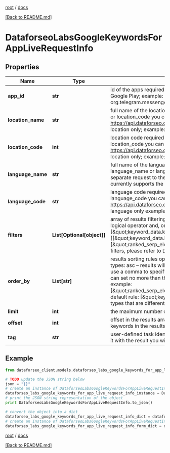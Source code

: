 [root](./../ "root") / [docs](./ "docs")

[[Back to README.md]](./../README.md "[Back to README.md]")

# DataforseoLabsGoogleKeywordsForAppLiveRequestInfo

## Properties

Name | Type | Description | Notes
------------ | ------------- | ------------- | -------------
**app_id** | **str** | id of the apps required field ID of the mobile application on Google Play; you can find the ID in the URL of every app listed on Google Play; example: in the URL https://play.google.com/store/apps/details?id&#x3D;org.telegram.messenger the id is org.telegram.messenger | [optional]
**location_name** | **str** | full name of the location required field if you don’t specify location_code Note: it is required to specify either location_name or location_code you can receive the list of available locations with their location_name by making a separate request to https://api.dataforseo.com/v3/dataforseo_labs/locations_and_languages; Note: this endpoint currently supports the US location only; example: United States | [optional]
**location_code** | **int** | location code required field if you don’t specify location_name Note: it is required to specify either location_name or location_code you can receive the list of available locations with their location_code by making a separate request to https://api.dataforseo.com/v3/dataforseo_labs/locations_and_languages; Note: this endpoint currently supports the US location only; example: 2840 | [optional]
**language_name** | **str** | full name of the language required field if you don’t specify language_code Note: it is required to specify either language_name or language_code you can receive the list of available languages with their language_name by making a separate request to the https://api.dataforseo.com/v3/dataforseo_labs/locations_and_languages; Note: this endpoint currently supports the English language only; example: English | [optional]
**language_code** | **str** | language code required field if you don’t specify language_name Note: it is required to specify either language_name or language_code you can receive the list of available languages with their language_code by making a separate request to the https://api.dataforseo.com/v3/dataforseo_labs/locations_and_languages; Note: this endpoint currently supports the English language only example: en | [optional]
**filters** | **List[Optional[object]]** | array of results filtering parameters optional field you can add several filters at once (8 filters maximum) you should set a logical operator and, or between the conditions the following operators are supported: &lt;, &lt;&#x3D;, &gt;, &gt;&#x3D;, &#x3D;, &lt;&gt;, in, not_in example: [\&quot;keyword_data.keyword_info.search_volume\&quot;,\&quot;&gt;\&quot;,500] [[\&quot;keyword_data.keyword_info.search_volume\&quot;,\&quot;&lt;&gt;\&quot;,500],\&quot;and\&quot;,[\&quot;ranked_serp_element.serp_item.rank_group\&quot;,\&quot;&gt;&#x3D;\&quot;,\&quot;10\&quot;]] for more information about filters, please refer to Dataforseo Labs – Filters or this help center guide | [optional]
**order_by** | **List[str]** | results sorting rules optional field you can use the same values as in the filters array to sort the results; possible sorting types: asc – results will be sorted in the ascending order; desc – results will be sorted in the descending order; you should use a comma to specify a sorting type; example: [\&quot;ranked_serp_element.serp_item.rank_group,asc\&quot;] Note: you can set no more than three sorting rules in a single request; you should use a comma to separate several sorting rules; example: [\&quot;ranked_serp_element.serp_item.rank_group,desc\&quot;,\&quot;keyword_data.keyword_info.search_volume,asc\&quot;] default rule: [\&quot;keyword_data.keyword_info.search_volume,desc\&quot;] Note: if the item_types array contains item types that are different from organic, the results will be ordered by the first item type in the array | [optional]
**limit** | **int** | the maximum number of returned keywords optional field default value: 100 maximum value: 1000 | [optional]
**offset** | **int** | offset in the results array of returned keywords optional field default value: 0 if you specify the 10 value, the first ten keywords in the results array will be omitted and the data will be provided for the successive keywords | [optional]
**tag** | **str** | user-defined task identifier optional field the character limit is 255 you can use this parameter to identify the task and match it with the result you will find the specified tag value in the data object of the response | [optional]

## Example

```python
from dataforseo_client.models.dataforseo_labs_google_keywords_for_app_live_request_info import DataforseoLabsGoogleKeywordsForAppLiveRequestInfo

# TODO update the JSON string below
json = "{}"
# create an instance of DataforseoLabsGoogleKeywordsForAppLiveRequestInfo from a JSON string
dataforseo_labs_google_keywords_for_app_live_request_info_instance = DataforseoLabsGoogleKeywordsForAppLiveRequestInfo.from_json(json)
# print the JSON string representation of the object
print DataforseoLabsGoogleKeywordsForAppLiveRequestInfo.to_json()

# convert the object into a dict
dataforseo_labs_google_keywords_for_app_live_request_info_dict = dataforseo_labs_google_keywords_for_app_live_request_info_instance.to_dict()
# create an instance of DataforseoLabsGoogleKeywordsForAppLiveRequestInfo from a dict
dataforseo_labs_google_keywords_for_app_live_request_info_form_dict = dataforseo_labs_google_keywords_for_app_live_request_info.from_dict(dataforseo_labs_google_keywords_for_app_live_request_info_dict)
```

  

[root](./../ "root") / [docs](./ "docs")

[[Back to README.md]](./../README.md "[Back to README.md]")
